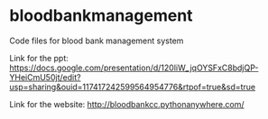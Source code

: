 # bloodbankmanagement
Code files for blood bank management system

Link for the ppt: https://docs.google.com/presentation/d/120liW_jqOYSFxC8bdjQP-YHeiCmU50jt/edit?usp=sharing&ouid=117417242599564954776&rtpof=true&sd=true

Link for the website: http://bloodbankcc.pythonanywhere.com/
